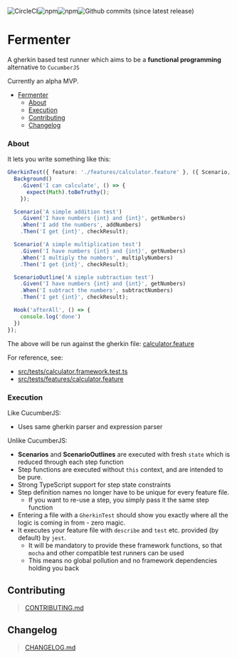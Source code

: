 ![CircleCI](https://img.shields.io/circleci/project/github/nfour/fermenter.svg?style=flat-square)![npm](https://img.shields.io/npm/v/fermenter.svg?style=flat-square)![npm](https://img.shields.io/npm/dt/fermenter.svg?style=flat-square)![Github commits (since latest release)](https://img.shields.io/github/commits-since/nfour/fermented/latest.svg?style=flat-square)

# Fermenter

A gherkin based test runner which aims to be a **functional programming** alternative to `CucumberJS`

Currently an alpha MVP.

- [Fermenter](#fermenter)
    - [About](#about)
    - [Execution](#execution)
  - [Contributing](#contributing)
  - [Changelog](#changelog)

### About

It lets you write something like this:

```ts
GherkinTest({ feature: './features/calculator.feature' }, ({ Scenario, Background, ScenarioOutline, Hook }) => {
  Background()
    .Given('I can calculate', () => {
      expect(Math).toBeTruthy();
    });

  Scenario('A simple addition test')
    .Given('I have numbers {int} and {int}', getNumbers)
    .When('I add the numbers', addNumbers)
    .Then('I get {int}', checkResult);

  Scenario('A simple multiplication test')
    .Given('I have numbers {int} and {int}', getNumbers)
    .When('I multiply the numbers', multiplyNumbers)
    .Then('I get {int}', checkResult);

  ScenarioOutline('A simple subtraction test')
    .Given('I have numbers {int} and {int}', getNumbers)
    .When('I subtract the numbers', subtractNumbers)
    .Then('I get {int}', checkResult);

  Hook('afterAll', () => {
    console.log('done')
  })
});
```

The above will be run against the gherkin file: [calculator.feature](src/tests/features/calculator.feature)

For reference, see:
- [src/tests/calculator.framework.test.ts](src/tests/calculator.framework.test.ts)
- [src/tests/features/calculator.feature](src/tests/features/calculator.feature)

### Execution

Like CucumberJS:
- Uses same gherkin parser and expression parser

Unlike CucumberJS:
- **Scenarios** and **ScenarioOutlines** are executed with fresh `state` which is reduced through each step function
- Step functions are executed without `this` context, and are intended to be pure.
- Strong TypeScript support for step state constraints
- Step definition names no longer have to be unique for every feature file.
  - If you want to re-use a step, you simply pass it the same step function
- Entering a file with a `GherkinTest` should show you exactly where all the logic is coming in from - zero magic.
- It executes your feature file with `describe` and `test` etc. provided (by default) by `jest`.
  - It will be mandatory to provide these framework functions, so that `mocha` and other compatible test runners can be used
  - This means no global pollution and no framework dependencies holding you back

## Contributing

> [CONTRIBUTING.md](./CONTRIBUTING.md)

## Changelog

> [CHANGELOG.md](./CHANGELOG.md)
